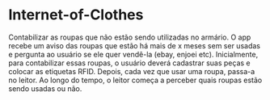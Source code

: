 # Internet-of-Clothes
Contabilizar as roupas que não estão sendo utilizadas no armário. O app recebe um aviso das roupas que estão há mais de x meses
sem ser usadas e pergunta ao usuário se ele quer vendê-la (ebay, enjoei etc). 
Inicialmente, para contabilizar essas roupas, o usuário deverá cadastrar suas peças e colocar as etiquetas RFID. Depois, cada
vez que usar uma roupa, passa-a no leitor. Ao longo do tempo, o leitor começa a perceber quais roupas estão sendo usadas ou
não.
